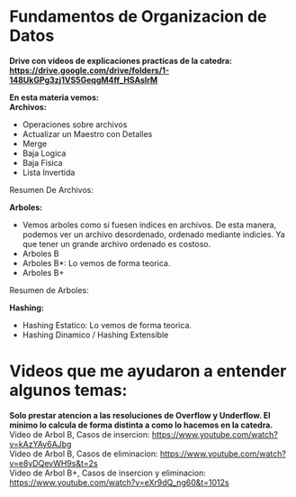 # Fundamentos de Organizacion de Datos
**Drive con videos de explicaciones practicas de la catedra: https://drive.google.com/drive/folders/1-148UkGPg3zj1VS5GeqgM4ff_HSAslrM**  

**En esta materia vemos:**  
**Archivos:** 
  - Operaciones sobre archivos
  - Actualizar un Maestro con Detalles
  - Merge
  - Baja Logica
  - Baja Fisica
  - Lista Invertida

  Resumen De Archivos:
    
**Arboles:**
  - Vemos arboles como si fuesen indices en archivos. De esta manera, podemos ver un archivo desordenado, ordenado mediante indicies. Ya que tener un grande archivo ordenado es costoso.
  - Arboles B
  - Arboles B*: Lo vemos de forma teorica.
  - Arboles B+
  
  Resumen de Arboles:
  
**Hashing:**
  - Hashing Estatico: Lo vemos de forma teorica.
  - Hashing Dinamico / Hashing Extensible

  

# Videos que me ayudaron a entender algunos temas: 

**Solo prestar atencion a las resoluciones de Overflow y Underflow. El minimo lo calcula de forma distinta a como lo hacemos en la catedra.**  
Video de Arbol B, Casos de insercion: https://www.youtube.com/watch?v=kAzYAy6AJbg  
Video de Arbol B, Casos de eliminacion: https://www.youtube.com/watch?v=e8yDQevWH9s&t=2s  
Video de Arbol B+, Casos de insercion y eliminacion: https://www.youtube.com/watch?v=eXr9dQ_ng60&t=1012s
